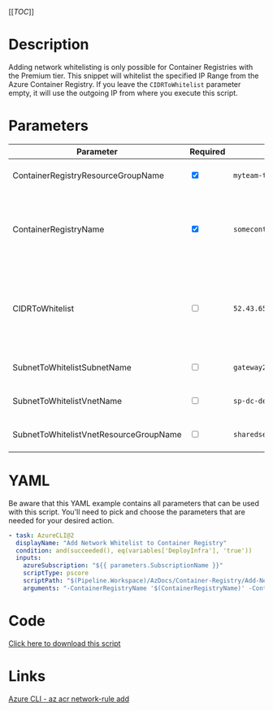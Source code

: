 [[_TOC_]]

# Description

Adding network whitelisting is only possible for Container Registries with the Premium tier.
This snippet will whitelist the specified IP Range from the Azure Container Registry. If you leave the `CIDRToWhitelist` parameter empty, it will use the outgoing IP from where you execute this script.

# Parameters

| Parameter                              | Required                        | Example Value                                     | Description                                                                                                                                                                                                                                                                      |
| -------------------------------------- | ------------------------------- | ------------------------------------------------- | -------------------------------------------------------------------------------------------------------------------------------------------------------------------------------------------------------------------------------------------------------------------------------- |
| ContainerRegistryResourceGroupName     | <input type="checkbox" checked> | `myteam-testapi-$(Release.EnvironmentName)`       | The name of the resource group the Container Registry is in                                                                                                                                                                                                                      |
| ContainerRegistryName                  | <input type="checkbox" checked> | `somecontainerregistry$(Release.EnvironmentName)` | The name for the Container Registry resource. This name is restricted to alphanumerical characters without hyphens etc.                                                                                                                                                          |
| CIDRToWhitelist                        | <input type="checkbox">         | `52.43.65.123/32`                                 | The IP range to whitelist in [CIDR notation](https://en.wikipedia.org/wiki/Classless_Inter-Domain_Routing#CIDR_notation). Leave this field empty to use the outgoing IP from where you execute this script. Be aware that only public ip's can be whitelisted for this resource. |
| SubnetToWhitelistSubnetName            | <input type="checkbox">         | `gateway2-subnet`                                 | The name of the subnet you want to get whitelisted.                                                                                                                                                                                                                              |
| SubnetToWhitelistVnetName              | <input type="checkbox">         | `sp-dc-dev-001-vnet`                              | The vnetname of the subnet you want to get whitelisted.                                                                                                                                                                                                                          |
| SubnetToWhitelistVnetResourceGroupName | <input type="checkbox">         | `sharedservices-rg`                               | The VnetResourceGroupName your Vnet resides in.                                                                                                                                                                                                                                  |

# YAML

Be aware that this YAML example contains all parameters that can be used with this script. You'll need to pick and choose the parameters that are needed for your desired action.

```yaml
- task: AzureCLI@2
  displayName: "Add Network Whitelist to Container Registry"
  condition: and(succeeded(), eq(variables['DeployInfra'], 'true'))
  inputs:
    azureSubscription: "${{ parameters.SubscriptionName }}"
    scriptType: pscore
    scriptPath: "$(Pipeline.Workspace)/AzDocs/Container-Registry/Add-Network-Whitelist-to-Container-Registry.ps1"
    arguments: "-ContainerRegistryName '$(ContainerRegistryName)' -ContainerRegistryResourceGroupName '$(ContainerRegistryResourceGroupName)' -CIDRToWhitelist '$(CIDRToWhitelist)' -SubnetToWhitelistSubnetName '$(SubnetToWhitelistSubnetName)' -SubnetToWhitelistVnetName '$(SubnetToWhitelistVnetName)' -SubnetToWhitelistVnetResourceGroupName '$(SubnetToWhitelistVnetResourceGroupName)'"
```

# Code

[Click here to download this script](../../../../src/Container-Registry/Add-IP-Whitelist-to-Container-Registry.ps1)

# Links

[Azure CLI - az acr network-rule add](https://docs.microsoft.com/en-us/cli/azure/acr/network-rule?view=azure-cli-latest#az_acr_network_rule_add)
